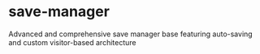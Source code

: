 # save-manager
Advanced and comprehensive save manager base featuring auto-saving and custom visitor-based architecture
